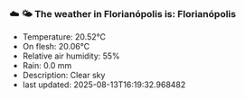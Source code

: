 ### ☁️ 🌤️  The weather in Florianópolis is: Florianópolis

- Temperature: 20.52°C
- On flesh: 20.06°C
- Relative air humidity: 55%
- Rain: 0.0 mm
- Description: Clear sky
- last updated: 2025-08-13T16:19:32.968482
